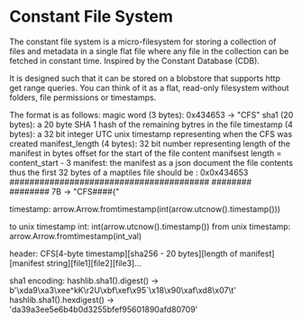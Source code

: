 # Constant File System

The constant file system is a micro-filesystem for storing a collection of files and metadata in a single flat file where any file in the collection can be fetched in constant time. Inspired by the Constant Database (CDB).

It is designed such that it can be stored on a blobstore that supports http get range queries. 
You can think of it as a flat, read-only filesystem without folders, file permissions
or timestamps.

The format is as follows:
magic word (3 bytes):  0x434653 -> "CFS"
sha1 (20 bytes): a 20 byte SHA 1 hash of the remaining bytres in the file
timestamp (4 bytes): a 32 bit integer UTC unix timestamp representing when the CFS was created
manifest_length (4 bytes): 32 bit number representing length of the manifest in bytes offset for the start of the file content
    manifsest length = content_start - 3
manifest: the manifest as a json document
the file contents
thus the first 32 bytes of a maptiles file should be :
0x0x434653  ######################################## ######## ######## 7B ->  "CFS####{"



timestamp:
arrow.Arrow.fromtimestamp(int(arrow.utcnow().timestamp()))

to unix timestamp int: int(arrow.utcnow().timestamp())
from unix timestamp: arrow.Arrow.fromtimestamp(int_val)

header:
CFS[4-byte timestamp][sha256 - 20 bytes][length of manifest][manifest string][file1][file2][file3]...

sha1 encoding:
hashlib.sha1().digest()    -> b'\xda9\xa3\xee^kK\r2U\xbf\xef\x95`\x18\x90\xaf\xd8\x07\t'
hashlib.sha1().hexdigest() -> 'da39a3ee5e6b4b0d3255bfef95601890afd80709'
